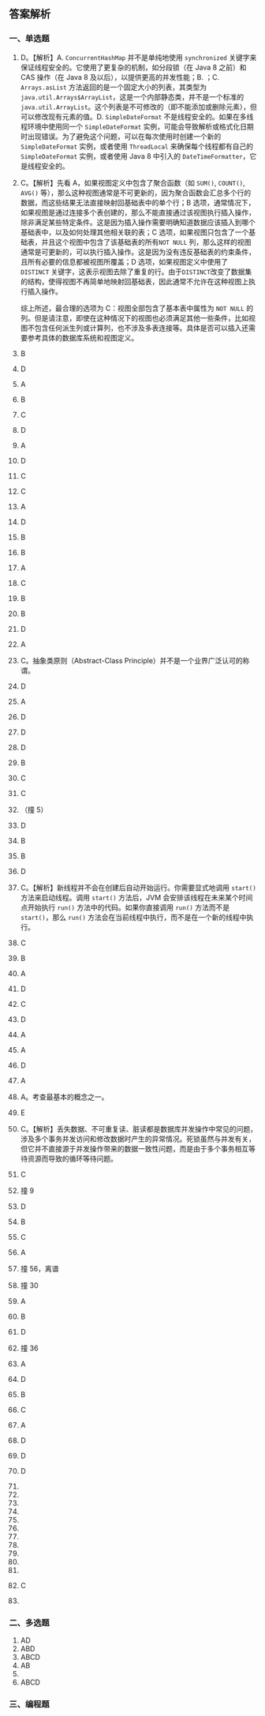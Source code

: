 ## 答案解析

### 一、单选题

1. D。【解析】A. `ConcurrentHashMap` 并不是单纯地使用 `synchronized` 关键字来保证线程安全的。它使用了更复杂的机制，如分段锁（在 Java 8 之前）和 CAS 操作（在 Java 8 及以后），以提供更高的并发性能；B. ；C. `Arrays.asList` 方法返回的是一个固定大小的列表，其类型为 `java.util.Arrays$ArrayList`，这是一个内部静态类，并不是一个标准的 `java.util.ArrayList`。这个列表是不可修改的（即不能添加或删除元素），但可以修改现有元素的值。D. `SimpleDateFormat` 不是线程安全的。如果在多线程环境中使用同一个 `SimpleDateFormat` 实例，可能会导致解析或格式化日期时出现错误。为了避免这个问题，可以在每次使用时创建一个新的 `SimpleDateFormat` 实例，或者使用 `ThreadLocal` 来确保每个线程都有自己的 `SimpleDateFormat` 实例，或者使用 Java 8 中引入的 `DateTimeFormatter`，它是线程安全的。

2. C。【解析】先看 A，如果视图定义中包含了聚合函数（如 `SUM()`, `COUNT()`, `AVG()` 等），那么这种视图通常是不可更新的，因为聚合函数会汇总多个行的数据，而这些结果无法直接映射回基础表中的单个行；B 选项，通常情况下，如果视图是通过连接多个表创建的，那么不能直接通过该视图执行插入操作，除非满足某些特定条件。这是因为插入操作需要明确知道数据应该插入到哪个基础表中，以及如何处理其他相关联的表；C 选项，如果视图只包含了一个基础表，并且这个视图中包含了该基础表的所有`NOT NULL` 列，那么这样的视图通常是可更新的，可以执行插入操作。这是因为没有违反基础表的约束条件，且所有必要的信息都被视图所覆盖；D 选项，如果视图定义中使用了 `DISTINCT` 关键字，这表示视图去除了重复的行。由于`DISTINCT`改变了数据集的结构，使得视图不再简单地映射回基础表，因此通常不允许在这种视图上执行插入操作。

    综上所述，最合理的选项为 C：视图全部包含了基本表中属性为 `NOT NULL` 的列。但是请注意，即使在这种情况下的视图也必须满足其他一些条件，比如视图不包含任何派生列或计算列，也不涉及多表连接等。具体是否可以插入还需要参考具体的数据库系统和视图定义。

3. B

4. D

5. A

6. B

7. C

8. D

9. A

10. D

11. C

12. C

13. A

14. D

15. B

16. B

17. A

18. C

19. B

20. B

21. D

22. A

23. C。抽象类原则（Abstract-Class Principle）并不是一个业界广泛认可的称谓。

24. D

25. A

26. D

27. D

28. D

29. B

30. C

31. C

32. （撞 5）

33. D

34. B

35. B

36. D

37. C。【解析】新线程并不会在创建后自动开始运行。你需要显式地调用 `start()` 方法来启动线程。调用 `start()` 方法后，JVM 会安排该线程在未来某个时间点开始执行 `run()` 方法中的代码。如果你直接调用 `run()` 方法而不是 `start()`，那么 `run()` 方法会在当前线程中执行，而不是在一个新的线程中执行。

38. C

39. B

40. A

41. D

42. C

43. D

44. A

45. A

46. D

47. A

48. A。考查最基本的概念之一。

49. E

50. C。【解析】丢失数据、不可重复读、脏读都是数据库并发操作中常见的问题，涉及多个事务并发访问和修改数据时产生的异常情况。死锁虽然与并发有关，但它并不直接源于并发操作带来的数据一致性问题，而是由于多个事务相互等待资源而导致的循环等待问题。

51. C

52. 撞 9

53. D

54. B

     

     

55. C

56. A

57. 撞 56，离谱

58. 撞 30

59. A

60. B

61. D

62. 撞 36

63. A

64. D

65. B

66. C

67. A

68. D

69. D

70. D

71. 

72. 

73. 

74. 

75. 

76. 

77. 

78. 

79. 

80. 

81. 

82. C

83. 



### 二、多选题

1. AD
2. ABD
3. ABCD
4. AB
5. 
6. ABCD

### 三、编程题